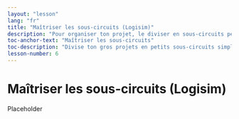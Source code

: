 ```yaml
---
layout: "lesson"
lang: "fr"
title: "Maîtriser les sous-circuits (Logisim)"
description: "Pour organiser ton projet, le diviser en sous-circuits peut s'avérer utile"
toc-anchor-text: "Maîtriser les sous-circuits"
toc-description: "Divise ton gros projets en petits sous-circuits simples"
lesson-number: 6
---
```


# Maîtriser les sous-circuits (Logisim)

Placeholder